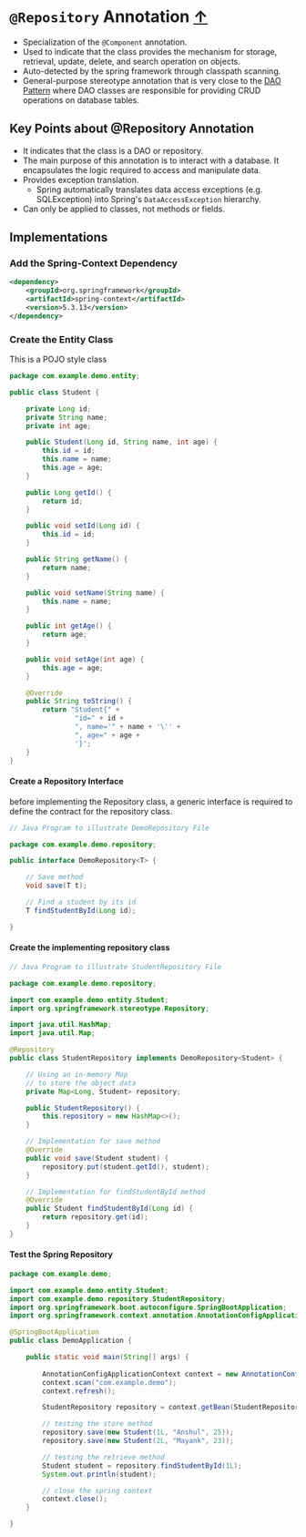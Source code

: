 # `@Repository` Annotation [↑](../../../README.md#iii-spring-annotations)
- Specialization of the `@Component` annotation.
- Used to indicate that the class provides the mechanism for storage, retrieval, update, delete, and search operation on objects.
- Auto-detected by the spring framework through classpath scanning.
- General-purpose stereotype annotation that is very close to the [DAO Pattern](https://www.geeksforgeeks.org/system-design/data-access-object-pattern/) where DAO classes are responsible for providing CRUD operations on database tables.

## Key Points about @Repository Annotation
- It indicates that the class is a DAO or repository.
- The main purpose of this annotation is to interact with a database. It encapsulates the logic required to access and manipulate data.
- Provides exception translation.
  - Spring automatically translates data access exceptions (e.g. SQLException) into Spring's `DataAccessException` hierarchy.
- Can only be applied to classes, not methods or fields.

## Implementations

### Add the Spring-Context Dependency
```xml
<dependency>
    <groupId>org.springframework</groupId>
    <artifactId>spring-context</artifactId>
    <version>5.3.13</version>
</dependency>
```

### Create the Entity Class
This is a POJO style class

```java
package com.example.demo.entity;

public class Student {

    private Long id;
    private String name;
    private int age;

    public Student(Long id, String name, int age) {
        this.id = id;
        this.name = name;
        this.age = age;
    }

    public Long getId() {
        return id;
    }

    public void setId(Long id) {
        this.id = id;
    }

    public String getName() {
        return name;
    }

    public void setName(String name) {
        this.name = name;
    }

    public int getAge() {
        return age;
    }

    public void setAge(int age) {
        this.age = age;
    }

    @Override
    public String toString() {
        return "Student{" +
                "id=" + id +
                ", name='" + name + '\'' +
                ", age=" + age +
                '}';
    }
}
```

#### Create a Repository Interface
before implementing the Repository class, a generic interface is required to define the contract for the repository class.

```java
// Java Program to illustrate DemoRepository File

package com.example.demo.repository;

public interface DemoRepository<T> {

    // Save method
    void save(T t);

    // Find a student by its id
    T findStudentById(Long id);

}
```

#### Create the implementing repository class

```java
// Java Program to illustrate StudentRepository File

package com.example.demo.repository;

import com.example.demo.entity.Student;
import org.springframework.stereotype.Repository;

import java.util.HashMap;
import java.util.Map;

@Repository
public class StudentRepository implements DemoRepository<Student> {

    // Using an in-memory Map
    // to store the object data
    private Map<Long, Student> repository;

    public StudentRepository() {
        this.repository = new HashMap<>();
    }

    // Implementation for save method
    @Override
    public void save(Student student) {
        repository.put(student.getId(), student);
    }

    // Implementation for findStudentById method
    @Override
    public Student findStudentById(Long id) {
        return repository.get(id);
    }
}
```

#### Test the Spring Repository
```java
package com.example.demo;

import com.example.demo.entity.Student;
import com.example.demo.repository.StudentRepository;
import org.springframework.boot.autoconfigure.SpringBootApplication;
import org.springframework.context.annotation.AnnotationConfigApplicationContext;

@SpringBootApplication
public class DemoApplication {

    public static void main(String[] args) {
        
        AnnotationConfigApplicationContext context = new AnnotationConfigApplicationContext();
        context.scan("com.example.demo");
        context.refresh();

        StudentRepository repository = context.getBean(StudentRepository.class);

        // testing the store method
        repository.save(new Student(1L, "Anshul", 25));
        repository.save(new Student(2L, "Mayank", 23));

        // testing the retrieve method
        Student student = repository.findStudentById(1L);
        System.out.println(student);

        // close the spring context
        context.close();
    }

}
```
